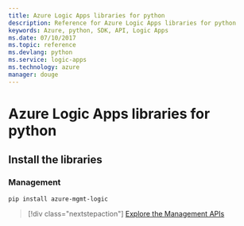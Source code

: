 ```yaml
---
title: Azure Logic Apps libraries for python
description: Reference for Azure Logic Apps libraries for python
keywords: Azure, python, SDK, API, Logic Apps
ms.date: 07/10/2017
ms.topic: reference
ms.devlang: python
ms.service: logic-apps
ms.technology: azure
manager: douge
---
```

# Azure Logic Apps libraries for python

## Install the libraries


### Management

```bash
pip install azure-mgmt-logic
```
> [!div class="nextstepaction"]
>  [Explore the Management APIs](/python/api/overview/azure/mgmt-logicapps-readme)

